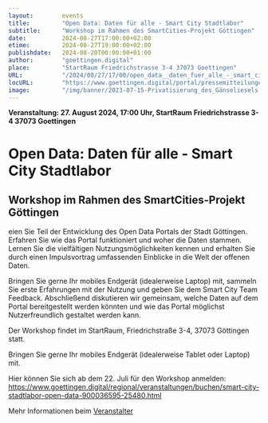 ```yaml
---
layout:        events
title:         "Open Data: Daten für alle - Smart City Stadtlabor"
subtitle:      "Workshop im Rahmen des SmartCities-Projekt Göttingen"
date:          2024-08-27T17:00:00+02:00
etime:         2024-08-27T19:00:00+02:00
publishdate:   2024-08-20T00:00:00+01:00
author:        "goettingen.digital"
place:         "StartRaum Friedrichstrasse 3-4 37073 Goettingen"
URL:           "/2024/08/27/17/00/open_data__daten_fuer_alle_-_smart_city_stadtlabor"
locURL:        "https://www.goettingen.digital/portal/pressemitteilungen/"
image:         "/img/banner/2023-07-15-Privatisierung_des_Gänseliesels.jpg"
---
```


**Veranstaltung: 27. August 2024, 17:00 Uhr, StartRaum Friedrichstrasse 3-4 37073 Goettingen**

Open Data: Daten für alle - Smart City Stadtlabor
===========

Workshop im Rahmen des SmartCities-Projekt Göttingen
-----------
eien Sie Teil der Entwicklung des Open Data Portals der Stadt Göttingen. Erfahren Sie wie das Portal funktioniert und woher die Daten stammen. Lernen Sie die vielfältigen Nutzungsmöglichkeiten kennen und erhalten Sie durch einen Impulsvortrag umfassenden Einblicke in die Welt der offenen Daten.

Bringen Sie gerne Ihr mobiles Endgerät (idealerweise Laptop) mit, sammeln Sie erste Erfahrungen mit der Nutzung und geben Sie dem Smart City Team Feedback. Abschließend diskutieren wir gemeinsam, welche Daten auf dem Portal bereitgestellt werden könnten und wie das Portal möglichst Nutzerfreundlich gestaltet werden kann.

Der Workshop findet im StartRaum, Friedrichstraße 3-4, 37073 Göttingen statt.

Bringen Sie gerne Ihr mobiles Endgerät (idealerweise Tablet oder Laptop) mit.

Hier können Sie sich ab dem 22. Juli für den Workshop anmelden: https://www.goettingen.digital/regional/veranstaltungen/buchen/smart-city-stadtlabor-open-data-900036595-25480.html


Mehr Informationen beim [Veranstalter](https://www.goettingen.digital/portal/pressemitteilungen/)
